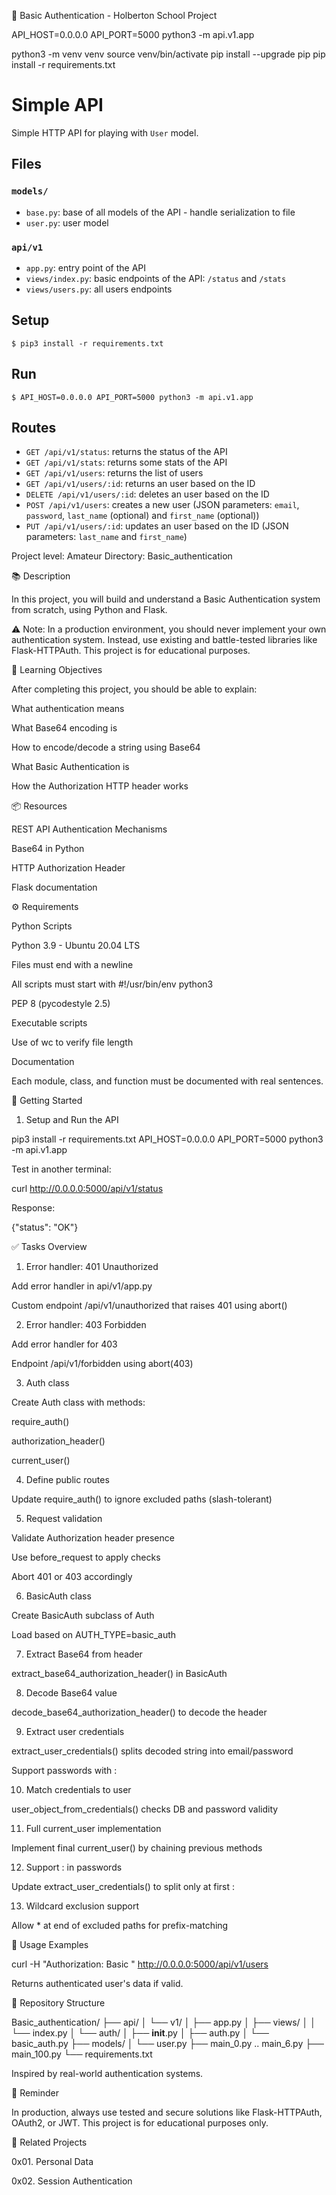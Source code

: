 📡 Basic Authentication - Holberton School Project

API_HOST=0.0.0.0 API_PORT=5000 python3 -m api.v1.app

python3 -m venv venv
source venv/bin/activate
pip install --upgrade pip
pip install -r requirements.txt



# Simple API

Simple HTTP API for playing with `User` model.


## Files

### `models/`

- `base.py`: base of all models of the API - handle serialization to file
- `user.py`: user model

### `api/v1`

- `app.py`: entry point of the API
- `views/index.py`: basic endpoints of the API: `/status` and `/stats`
- `views/users.py`: all users endpoints


## Setup

```
$ pip3 install -r requirements.txt
```


## Run

```
$ API_HOST=0.0.0.0 API_PORT=5000 python3 -m api.v1.app
```


## Routes

- `GET /api/v1/status`: returns the status of the API
- `GET /api/v1/stats`: returns some stats of the API
- `GET /api/v1/users`: returns the list of users
- `GET /api/v1/users/:id`: returns an user based on the ID
- `DELETE /api/v1/users/:id`: deletes an user based on the ID
- `POST /api/v1/users`: creates a new user (JSON parameters: `email`, `password`, `last_name` (optional) and `first_name` (optional))
- `PUT /api/v1/users/:id`: updates an user based on the ID (JSON parameters: `last_name` and `first_name`)


Project level: Amateur
Directory: Basic_authentication

📚 Description

In this project, you will build and understand a Basic Authentication system from scratch, using Python and Flask.

⚠️ Note: In a production environment, you should never implement your own authentication system. Instead, use existing and battle-tested libraries like Flask-HTTPAuth. This project is for educational purposes.

🎯 Learning Objectives

After completing this project, you should be able to explain:

What authentication means

What Base64 encoding is

How to encode/decode a string using Base64

What Basic Authentication is

How the Authorization HTTP header works

📦 Resources

REST API Authentication Mechanisms

Base64 in Python

HTTP Authorization Header

Flask documentation

⚙️ Requirements

Python Scripts

Python 3.9 - Ubuntu 20.04 LTS

Files must end with a newline

All scripts must start with #!/usr/bin/env python3

PEP 8 (pycodestyle 2.5)

Executable scripts

Use of wc to verify file length

Documentation

Each module, class, and function must be documented with real sentences.

🚀 Getting Started

1. Setup and Run the API

pip3 install -r requirements.txt
API_HOST=0.0.0.0 API_PORT=5000 python3 -m api.v1.app

Test in another terminal:

curl http://0.0.0.0:5000/api/v1/status

Response:

{"status": "OK"}

✅ Tasks Overview

1. Error handler: 401 Unauthorized

Add error handler in api/v1/app.py

Custom endpoint /api/v1/unauthorized that raises 401 using abort()

2. Error handler: 403 Forbidden

Add error handler for 403

Endpoint /api/v1/forbidden using abort(403)

3. Auth class

Create Auth class with methods:

require_auth()

authorization_header()

current_user()

4. Define public routes

Update require_auth() to ignore excluded paths (slash-tolerant)

5. Request validation

Validate Authorization header presence

Use before_request to apply checks

Abort 401 or 403 accordingly

6. BasicAuth class

Create BasicAuth subclass of Auth

Load based on AUTH_TYPE=basic_auth

7. Extract Base64 from header

extract_base64_authorization_header() in BasicAuth

8. Decode Base64 value

decode_base64_authorization_header() to decode the header

9. Extract user credentials

extract_user_credentials() splits decoded string into email/password

Support passwords with :

10. Match credentials to user

user_object_from_credentials() checks DB and password validity

11. Full current_user implementation

Implement final current_user() by chaining previous methods

12. Support : in passwords

Update extract_user_credentials() to split only at first :

13. Wildcard exclusion support

Allow * at end of excluded paths for prefix-matching

🧪 Usage Examples

curl -H "Authorization: Basic <Base64>" http://0.0.0.0:5000/api/v1/users

Returns authenticated user's data if valid.

📁 Repository Structure

Basic_authentication/
├── api/
│   └── v1/
│       ├── app.py
│       ├── views/
│       │   └── index.py
│       └── auth/
│           ├── __init__.py
│           ├── auth.py
│           └── basic_auth.py
├── models/
│   └── user.py
├── main_0.py .. main_6.py
├── main_100.py
└── requirements.txt



Inspired by real-world authentication systems.

🔐 Reminder

In production, always use tested and secure solutions like Flask-HTTPAuth, OAuth2, or JWT. This project is for educational purposes only.

🔗 Related Projects

0x01. Personal Data

0x02. Session Authentication

